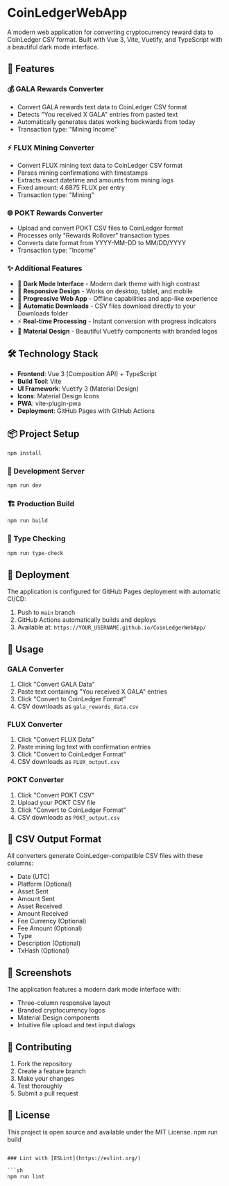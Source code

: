 # CoinLedgerWebApp

A modern web application for converting cryptocurrency reward data to CoinLedger CSV format. Built with Vue 3, Vite, Vuetify, and TypeScript with a beautiful dark mode interface.

## 🚀 Features

### 💰 **GALA Rewards Converter**
- Convert GALA rewards text data to CoinLedger CSV format
- Detects "You received X GALA" entries from pasted text
- Automatically generates dates working backwards from today
- Transaction type: "Mining Income"

### ⚡ **FLUX Mining Converter**
- Convert FLUX mining text data to CoinLedger CSV format
- Parses mining confirmations with timestamps
- Extracts exact datetime and amounts from mining logs
- Fixed amount: 4.6875 FLUX per entry
- Transaction type: "Mining"

### 🌐 **POKT Rewards Converter**
- Upload and convert POKT CSV files to CoinLedger format
- Processes only "Rewards Rollover" transaction types
- Converts date format from YYYY-MM-DD to MM/DD/YYYY
- Transaction type: "Income"

### ✨ **Additional Features**
- 🌙 **Dark Mode Interface** - Modern dark theme with high contrast
- 📱 **Responsive Design** - Works on desktop, tablet, and mobile
- 🔄 **Progressive Web App** - Offline capabilities and app-like experience
- 📁 **Automatic Downloads** - CSV files download directly to your Downloads folder
- ⚡ **Real-time Processing** - Instant conversion with progress indicators
- 🎨 **Material Design** - Beautiful Vuetify components with branded logos

## 🛠️ Technology Stack

- **Frontend**: Vue 3 (Composition API) + TypeScript
- **Build Tool**: Vite
- **UI Framework**: Vuetify 3 (Material Design)
- **Icons**: Material Design Icons
- **PWA**: vite-plugin-pwa
- **Deployment**: GitHub Pages with GitHub Actions

## 📦 Project Setup

```sh
npm install
```

### 🔧 Development Server

```sh
npm run dev
```

### 🏗️ Production Build

```sh
npm run build
```

### 🧪 Type Checking

```sh
npm run type-check
```

## 🚢 Deployment

The application is configured for GitHub Pages deployment with automatic CI/CD:

1. Push to `main` branch
2. GitHub Actions automatically builds and deploys
3. Available at: `https://YOUR_USERNAME.github.io/CoinLedgerWebApp/`

## 📖 Usage

### GALA Converter
1. Click "Convert GALA Data"
2. Paste text containing "You received X GALA" entries
3. Click "Convert to CoinLedger Format"
4. CSV downloads as `gala_rewards_data.csv`

### FLUX Converter
1. Click "Convert FLUX Data"
2. Paste mining log text with confirmation entries
3. Click "Convert to CoinLedger Format" 
4. CSV downloads as `FLUX_output.csv`

### POKT Converter
1. Click "Convert POKT CSV"
2. Upload your POKT CSV file
3. Click "Convert to CoinLedger Format"
4. CSV downloads as `POKT_output.csv`

## 📄 CSV Output Format

All converters generate CoinLedger-compatible CSV files with these columns:
- Date (UTC)
- Platform (Optional)
- Asset Sent
- Amount Sent  
- Asset Received
- Amount Received
- Fee Currency (Optional)
- Fee Amount (Optional)
- Type
- Description (Optional)
- TxHash (Optional)

## 🎨 Screenshots

The application features a modern dark mode interface with:
- Three-column responsive layout
- Branded cryptocurrency logos
- Material Design components
- Intuitive file upload and text input dialogs

## 🤝 Contributing

1. Fork the repository
2. Create a feature branch
3. Make your changes
4. Test thoroughly
5. Submit a pull request

## 📝 License

This project is open source and available under the MIT License.
npm run build
```

### Lint with [ESLint](https://eslint.org/)

```sh
npm run lint
```
